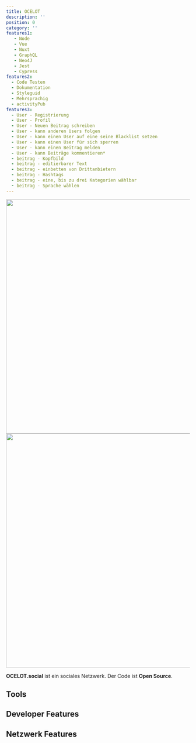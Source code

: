 ```yaml
---
title: OCELOT
description: ''
position: 0
category: ''
features1:
   - Node
   - Vue
   - Nuxt
   - GraphQL
   - Neo4J
   - Jest
   - Cypress
features2:
  - Code Testen
  - Dokumentation
  - Styleguid
  - Mehrsprachig
  - activityPub
features3:
  - User - Registrierung
  - User - Profil
  - User - Neuen Beitrag schreiben
  - User - kann anderen Users folgen
  - User - kann einen User auf eine seine Blacklist setzen
  - User - kann einen User für sich sperren
  - User - kann einen Beitrag melden
  - User - kann Beiträge kommentieren*
  - beitrag - Kopfbild
  - beitrag - editierbarer Text
  - beitrag - einbetten von Drittanbietern
  - beitrag - Hashtags
  - beitrag - eine, bis zu drei Kategorien wählbar
  - beitrag - Sprache wählen
---
```


<img src="/preview.png" class="light-img" width="1280" height="640" alt=""/>
<img src="/preview-dark.png" class="dark-img" width="1280" height="640" alt=""/>



<alert type="success">

**OCELOT.social** ist ein sociales Netzwerk. Der Code ist **Open Source**.

</alert>
  

## Tools

<list :items="features1"></list>

 

## Developer Features

<list :items="features2"></list>


## Netzwerk Features

<list :items="features3"></list>

 